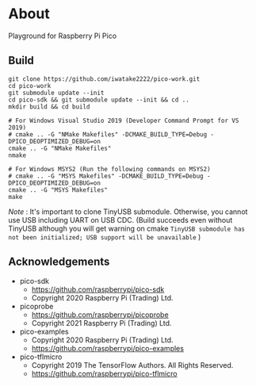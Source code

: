 # About
Playground for Raspberry Pi Pico

## Build
```
git clone https://github.com/iwatake2222/pico-work.git
cd pico-work
git submodule update --init
cd pico-sdk && git submodule update --init && cd ..
mkdir build && cd build

# For Windows Visual Studio 2019 (Developer Command Prompt for VS 2019)
# cmake .. -G "NMake Makefiles" -DCMAKE_BUILD_TYPE=Debug -DPICO_DEOPTIMIZED_DEBUG=on
cmake .. -G "NMake Makefiles"
nmake

# For Windows MSYS2 (Run the following commands on MSYS2)
# cmake .. -G "MSYS Makefiles" -DCMAKE_BUILD_TYPE=Debug -DPICO_DEOPTIMIZED_DEBUG=on
cmake .. -G "MSYS Makefiles" 
make
```

*Note* : It's important to clone TinyUSB submodule. Otherwise, you cannot use USB including UART on USB CDC. (Build succeeds even without TinyUSB although you will get warning on cmake `TinyUSB submodule has not been initialized; USB support will be unavailable` )

## Acknowledgements
- pico-sdk
	- https://github.com/raspberrypi/pico-sdk
	- Copyright 2020 Raspberry Pi (Trading) Ltd.
- picoprobe
	- https://github.com/raspberrypi/picoprobe
	- Copyright 2021 Raspberry Pi (Trading) Ltd.
- pico-examples
	- Copyright 2020 Raspberry Pi (Trading) Ltd.
	- https://github.com/raspberrypi/pico-examples
- pico-tflmicro
	- Copyright 2019 The TensorFlow Authors. All Rights Reserved.
	- https://github.com/raspberrypi/pico-tflmicro
